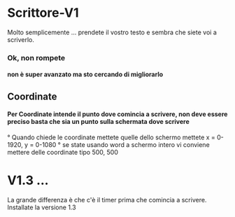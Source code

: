 # Scrittore-V1
Molto semplicemente ... prendete il vostro testo e sembra che siete voi a scriverlo.
### Ok, non rompete 
#### non è super avanzato ma sto cercando di migliorarlo
## Coordinate
#### Per Coordinate intende il punto dove comincia a scrivere, non deve essere preciso basta che sia un punto sulla schermata dove scrivere
° Quando chiede le coordinate mettete quelle dello schermo mettete x = 0-1920, y = 0-1080
° se state usando word a schermo intero vi conviene mettere delle coordinate tipo 500, 500
# V1.3 ...
La grande differenza è che c'è il timer prima che comincia a scrivere.
Installate la versione 1.3
